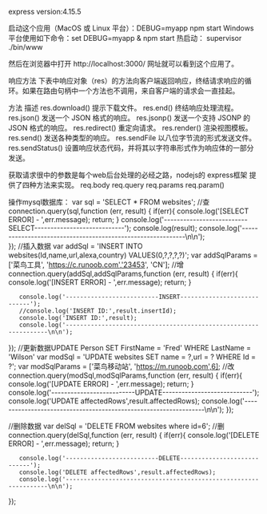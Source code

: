 express version:4.15.5

启动这个应用（MacOS 或 Linux 平台）：DEBUG=myapp npm start
Windows 平台使用如下命令：set DEBUG=myapp & npm start
热启动： supervisor ./bin/www

然后在浏览器中打开 http://localhost:3000/ 网址就可以看到这个应用了。

响应方法
下表中响应对象（res）的方法向客户端返回响应，终结请求响应的循环。如果在路由句柄中一个方法也不调用，来自客户端的请求会一直挂起。

方法          	    描述
res.download()	    提示下载文件。
res.end()	        终结响应处理流程。
res.json()	        发送一个 JSON 格式的响应。
res.jsonp() 	    发送一个支持 JSONP 的 JSON 格式的响应。
res.redirect()	    重定向请求。
res.render()	    渲染视图模板。
res.send()	        发送各种类型的响应。
res.sendFile	    以八位字节流的形式发送文件。
res.sendStatus()	设置响应状态代码，并将其以字符串形式作为响应体的一部分发送。

获取请求很中的参数是每个web后台处理的必经之路，nodejs的 express框架 提供了四种方法来实现。
req.body
req.query
req.params
req.param()

操作mysql数据库：
var  sql = 'SELECT * FROM websites';
//查
connection.query(sql,function (err, result) {
        if(err){
          console.log('[SELECT ERROR] - ',err.message);
          return;
        }
       console.log('--------------------------SELECT----------------------------');
       console.log(result);
       console.log('------------------------------------------------------------\n\n');  
});
//插入数据
var  addSql = 'INSERT INTO websites(Id,name,url,alexa,country) VALUES(0,?,?,?,?)';
var  addSqlParams = ['菜鸟工具', 'https://c.runoob.com','23453', 'CN'];
//增
connection.query(addSql,addSqlParams,function (err, result) {
        if(err){
         console.log('[INSERT ERROR] - ',err.message);
         return;
        }        
 
       console.log('--------------------------INSERT----------------------------');
       //console.log('INSERT ID:',result.insertId);        
       console.log('INSERT ID:',result);        
       console.log('-----------------------------------------------------------------\n\n');  
});
//更新数据UPDATE Person SET FirstName = 'Fred' WHERE LastName = 'Wilson' 
var modSql = 'UPDATE websites SET name = ?,url = ? WHERE Id = ?';
var modSqlParams = ['菜鸟移动站', 'https://m.runoob.com',6];
//改
connection.query(modSql,modSqlParams,function (err, result) {
   if(err){
         console.log('[UPDATE ERROR] - ',err.message);
         return;
   }        
  console.log('--------------------------UPDATE----------------------------');
  console.log('UPDATE affectedRows',result.affectedRows);
  console.log('-----------------------------------------------------------------\n\n');
});

//删除数据
var delSql = 'DELETE FROM websites where id=6';
//删
connection.query(delSql,function (err, result) {
        if(err){
          console.log('[DELETE ERROR] - ',err.message);
          return;
        }        
 
       console.log('--------------------------DELETE----------------------------');
       console.log('DELETE affectedRows',result.affectedRows);
       console.log('-----------------------------------------------------------------\n\n');  
});